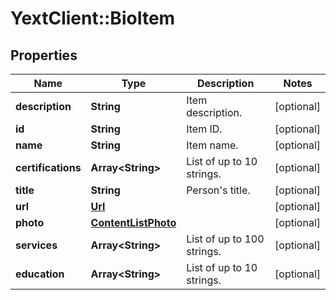 # YextClient::BioItem

## Properties
Name | Type | Description | Notes
------------ | ------------- | ------------- | -------------
**description** | **String** | Item description. | [optional] 
**id** | **String** | Item ID. | [optional] 
**name** | **String** | Item name. | [optional] 
**certifications** | **Array&lt;String&gt;** | List of up to 10 strings. | [optional] 
**title** | **String** | Person&#39;s title. | [optional] 
**url** | [**Url**](Url.md) |  | [optional] 
**photo** | [**ContentListPhoto**](ContentListPhoto.md) |  | [optional] 
**services** | **Array&lt;String&gt;** | List of up to 100 strings. | [optional] 
**education** | **Array&lt;String&gt;** | List of up to 10 strings. | [optional] 


